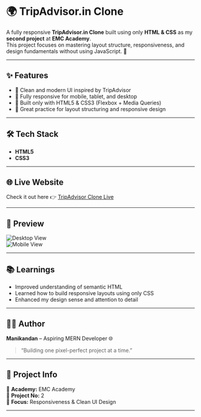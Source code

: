 # 🌍 TripAdvisor.in Clone  

A fully responsive **TripAdvisor.in Clone** built using only **HTML & CSS** as my **second project** at **EMC Academy**.  
This project focuses on mastering layout structure, responsiveness, and design fundamentals without using JavaScript. 🚀  

---

## ✨ Features  
- 🎨 Clean and modern UI inspired by TripAdvisor  
- 📱 Fully responsive for mobile, tablet, and desktop  
- 🧩 Built only with HTML5 & CSS3 (Flexbox + Media Queries)  
- 🧠 Great practice for layout structuring and responsive design  

---

## 🛠️ Tech Stack  
- **HTML5**  
- **CSS3**

---

## 🌐 Live Website  
Check it out here 👉 [TripAdvisor Clone Live](https://jacksparrow7-coder.github.io/tripadvisorclone-emc/)  

---

## 📸 Preview  
![Desktop View](images/desktop-view.png)  
![Mobile View](images/mobile-view.png)  

---

## 📚 Learnings  
- Improved understanding of semantic HTML  
- Learned how to build responsive layouts using only CSS  
- Enhanced my design sense and attention to detail  

---

## 🧑‍💻 Author  
**Manikandan** – Aspiring MERN Developer 🌐  
> “Building one pixel-perfect project at a time.”  

---

## 📎 Project Info  
📍 **Academy:** EMC Academy  
📆 **Project No:** 2  
🎯 **Focus:** Responsiveness & Clean UI Design  

---
